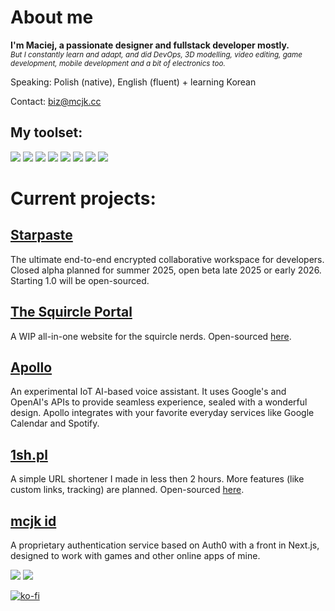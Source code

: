 # About me
**I'm Maciej, a passionate designer and fullstack developer mostly.**<br>
<sup>*But I constantly learn and adapt, and did DevOps, 3D modelling, video editing, game development, mobile development and a bit of electronics too.*</sup>

Speaking: Polish (native), English (fluent) + learning Korean<br>

Contact: biz@mcjk.cc

## My toolset:
![](https://img.shields.io/badge/JavaScript-F7DF1E.svg?style=for-the-badge&logo=JavaScript&logoColor=black) ![](https://img.shields.io/badge/Node.js-339933.svg?style=for-the-badge&logo=nodedotjs&logoColor=white) ![](https://img.shields.io/badge/Express-000000.svg?style=for-the-badge&logo=Express&logoColor=white) ![](https://img.shields.io/badge/Next.js-000000.svg?style=for-the-badge&logo=nextdotjs&logoColor=white) ![](https://img.shields.io/badge/Electron-47848F.svg?style=for-the-badge&logo=Electron&logoColor=white) ![](https://img.shields.io/badge/Python-3776AB.svg?style=for-the-badge&logo=Python&logoColor=white) ![](https://img.shields.io/badge/Flask-000000.svg?style=for-the-badge&logo=Flask&logoColor=white) ![](https://img.shields.io/badge/PHP-777BB4.svg?style=for-the-badge&logo=PHP&logoColor=white)

# Current projects:

## [Starpaste](https://starpaste.eu/)
The ultimate end-to-end encrypted collaborative workspace for developers. Closed alpha planned for summer 2025, open beta late 2025 or early 2026. Starting 1.0 will be open-sourced.

## [The Squircle Portal](https://squircle.site/)
A WIP all-in-one website for the squircle nerds. Open-sourced [here](https://github.com/MaciejkaG/the-squircle-portal/).

## [Apollo](https://github.com/77-co/Apollo/)
An experimental IoT AI-based voice assistant. It uses Google's and OpenAI's APIs to provide seamless experience, sealed with a wonderful design. Apollo integrates with your favorite everyday services like Google Calendar and Spotify.

## [1sh.pl](https://1sh.pl/)
A simple URL shortener I made in less then 2 hours. More features (like custom links, tracking) are planned. Open-sourced [here](https://github.com/MaciejkaG/1sh).

## [mcjk id](https://id.mcjk.cc/)
A proprietary authentication service based on Auth0 with a front in Next.js, designed to work with games and other online apps of mine.

![](https://github-readme-stats.vercel.app/api?username=MaciejkaG&show_icons=true&theme=transparent) ![](https://github-readme-stats.vercel.app/api/top-langs/?username=MaciejkaG&layout=donut&theme=transparent)

[![ko-fi](https://ko-fi.com/img/githubbutton_sm.svg)](https://ko-fi.com/Z8Z8OQF2R)
